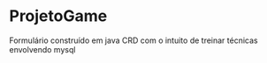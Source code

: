 # ProjetoGame
Formulário construído em java CRD com o intuito de treinar técnicas envolvendo mysql 
